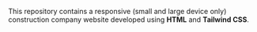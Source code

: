 This repository contains a responsive (small and large device only) construction company website developed using <b>HTML</b> and <b>Tailwind CSS</b>.
